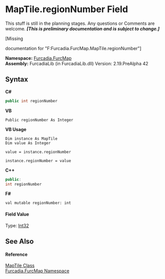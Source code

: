 # MapTile.regionNumber Field
This stuff is still in the planning stages. Any questions or Comments are welcome. _**\[This is preliminary documentation and is subject to change.\]**_

\[Missing <summary> documentation for "F:Furcadia.FurcMap.MapTile.regionNumber"\]

**Namespace:**&nbsp;<a href="N_Furcadia_FurcMap">Furcadia.FurcMap</a><br />**Assembly:**&nbsp;FurcadiaLib (in FurcadiaLib.dll) Version: 2.19.PreAlpha 42

## Syntax

**C#**<br />
``` C#
public int regionNumber
```

**VB**<br />
``` VB
Public regionNumber As Integer
```

**VB Usage**<br />
``` VB Usage
Dim instance As MapTile
Dim value As Integer

value = instance.regionNumber

instance.regionNumber = value
```

**C++**<br />
``` C++
public:
int regionNumber
```

**F#**<br />
``` F#
val mutable regionNumber: int
```


#### Field Value
Type: <a href="http://msdn2.microsoft.com/en-us/library/td2s409d" target="_blank">Int32</a>

## See Also


#### Reference
<a href="T_Furcadia_FurcMap_MapTile">MapTile Class</a><br /><a href="N_Furcadia_FurcMap">Furcadia.FurcMap Namespace</a><br />